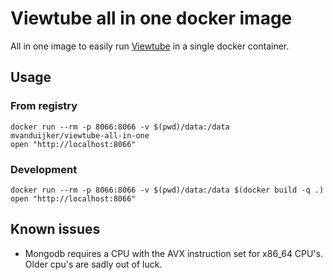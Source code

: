 # Viewtube all in one docker image

All in one image to easily run [Viewtube](https://github.com/ViewTube/viewtube) in a single docker container.

## Usage

### From registry

```shell
docker run --rm -p 8066:8066 -v $(pwd)/data:/data mvanduijker/viewtube-all-in-one
open "http://localhost:8066"
```


### Development

```shell
docker run --rm -p 8066:8066 -v $(pwd)/data:/data $(docker build -q .)
open "http://localhost:8066"
```


## Known issues

- Mongodb requires a CPU with the AVX instruction set for x86_64 CPU's. Older cpu's are sadly out of luck.
 